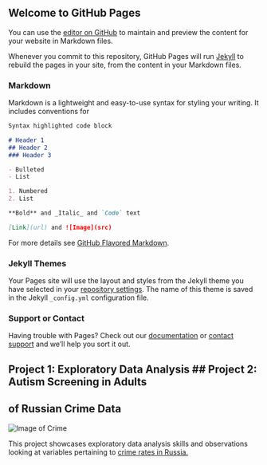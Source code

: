 ## Welcome to GitHub Pages

You can use the [editor on GitHub](https://github.com/tripleee19/tripleee19.github.io/edit/main/index.md) to maintain and preview the content for your website in Markdown files.

Whenever you commit to this repository, GitHub Pages will run [Jekyll](https://jekyllrb.com/) to rebuild the pages in your site, from the content in your Markdown files.

### Markdown

Markdown is a lightweight and easy-to-use syntax for styling your writing. It includes conventions for

```markdown
Syntax highlighted code block

# Header 1
## Header 2
### Header 3

- Bulleted
- List

1. Numbered
2. List

**Bold** and _Italic_ and `Code` text

[Link](url) and ![Image](src)
```

For more details see [GitHub Flavored Markdown](https://guides.github.com/features/mastering-markdown/).

### Jekyll Themes

Your Pages site will use the layout and styles from the Jekyll theme you have selected in your [repository settings](https://github.com/tripleee19/tripleee19.github.io/settings/pages). The name of this theme is saved in the Jekyll `_config.yml` configuration file.

### Support or Contact

Having trouble with Pages? Check out our [documentation](https://docs.github.com/categories/github-pages-basics/) or [contact support](https://support.github.com/contact) and we’ll help you sort it out.

## Project 1: Exploratory Data Analysis   ## Project 2: Autism Screening in Adults
## of Russian Crime Data
![Image of Crime](https://github.com/tripleee19/Images/blob/main/small-crime-photo.jpg)

This project showcases exploratory data analysis skills and observations looking at 
variables pertaining to [crime rates in Russia.](https://github.com/tripleee19/EDA-of-Russian-Crime-Data)

